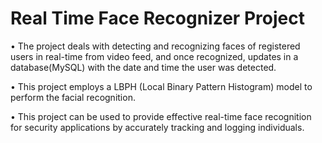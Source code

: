 # Real Time Face Recognizer Project

• The project deals with detecting and recognizing faces of registered users in real-time from video feed, and once
recognized, updates in a database(MySQL) with the date and time the user was detected.

• This project employs a LBPH (Local Binary Pattern Histogram) model to perform the facial recognition.

• This project can be used to provide effective real-time face recognition for security applications by accurately tracking
and logging individuals.
